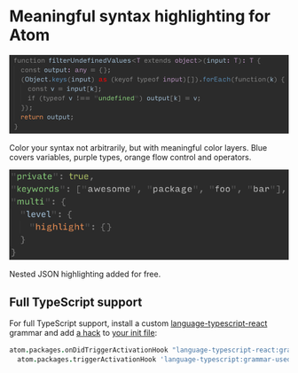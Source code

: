 # Meaningful syntax highlighting for Atom

![Example screenshot](docs/example-screenshot.png)

Color your syntax not arbitrarily, but with meaningful color layers. Blue covers variables, purple types, orange flow control and operators.

![Example JSON nested](docs/example-json-nested.png)

Nested JSON highlighting added for free.

## Full TypeScript support

For full TypeScript support, install a custom [language-typescript-react](https://atom.io/packages/language-typescript-react) grammar and add [a hack](https://github.com/TypeStrong/atom-typescript/issues/1451#issuecomment-428151082) to [your init file](https://flight-manual.atom.io/hacking-atom/sections/the-init-file/):

```coffee
atom.packages.onDidTriggerActivationHook "language-typescript-react:grammar-used", ->
  atom.packages.triggerActivationHook 'language-typescript:grammar-used'
```
